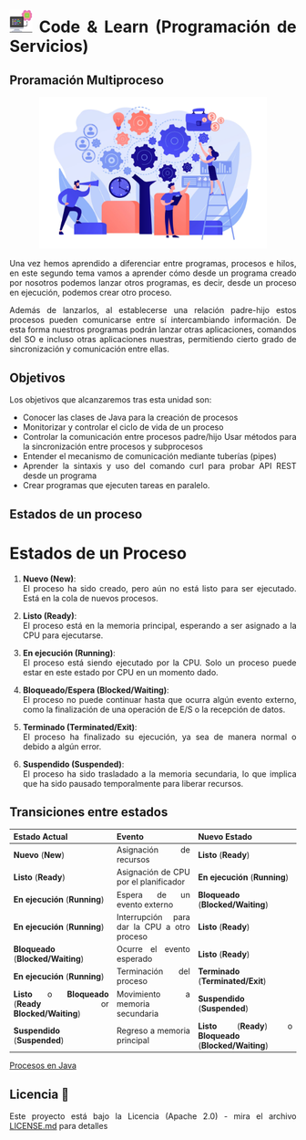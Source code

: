 <div align="justify">

# <img src=../../../images/computer.png width="40"> Code & Learn (Programación de Servicios)

## Proramación Multiproceso

<div align="center">

<img src=images/procesos.png width="400">

</div>

Una vez hemos aprendido a diferenciar entre programas, procesos e hilos, en este segundo tema vamos a aprender cómo desde un programa creado por nosotros podemos lanzar otros programas, es decir, desde un proceso en ejecución, podemos crear otro proceso.

Además de lanzarlos, al establecerse una relación padre-hijo estos procesos pueden comunicarse entre sí intercambiando información. De esta forma nuestros programas podrán lanzar otras aplicaciones, comandos del SO e incluso otras aplicaciones nuestras, permitiendo cierto grado de sincronización y comunicación entre ellas.

## Objetivos

Los objetivos que alcanzaremos tras esta unidad son:

- Conocer las clases de Java para la creación de procesos
- Monitorizar y controlar el ciclo de vida de un proceso
- Controlar la comunicación entre procesos padre/hijo
Usar métodos para la sincronización entre procesos y subprocesos
- Entender el mecanismo de comunicación mediante tuberías (pipes)
- Aprender la sintaxis y uso del comando curl para probar API REST desde un programa
- Crear programas que ejecuten tareas en paralelo.

## Estados de un proceso

# Estados de un Proceso

1. **Nuevo (New)**:  
   El proceso ha sido creado, pero aún no está listo para ser ejecutado. Está en la cola de nuevos procesos.

2. **Listo (Ready)**:  
   El proceso está en la memoria principal, esperando a ser asignado a la CPU para ejecutarse.

3. **En ejecución (Running)**:  
   El proceso está siendo ejecutado por la CPU. Solo un proceso puede estar en este estado por CPU en un momento dado.

4. **Bloqueado/Espera (Blocked/Waiting)**:  
   El proceso no puede continuar hasta que ocurra algún evento externo, como la finalización de una operación de E/S o la recepción de datos.

5. **Terminado (Terminated/Exit)**:  
   El proceso ha finalizado su ejecución, ya sea de manera normal o debido a algún error.

6. **Suspendido (Suspended)**:  
   El proceso ha sido trasladado a la memoria secundaria, lo que implica que ha sido pausado temporalmente para liberar recursos.

## Transiciones entre estados

| Estado Actual                      | Evento                                         | Nuevo Estado                   |
|-----------------------------------------------------|------------------------------------------------|-------------------------------------------------|
| **Nuevo** (**New**)                               | Asignación de recursos                        | **Listo** (**Ready**)                          |
| **Listo** (**Ready**)                             | Asignación de CPU por el planificador          | **En ejecución** (**Running**)                 |
| **En ejecución** (**Running**)                    | Espera de un evento externo                   | **Bloqueado** (**Blocked/Waiting**)             |
| **En ejecución** (**Running**)                    | Interrupción para dar la CPU a otro proceso   | **Listo** (**Ready**)                          |
| **Bloqueado** (**Blocked/Waiting**)                | Ocurre el evento esperado                     | **Listo** (**Ready**)                          |
| **En ejecución** (**Running**)                    | Terminación del proceso                       | **Terminado** (**Terminated/Exit**)            |
| **Listo** o **Bloqueado** (**Ready** or **Blocked/Waiting**) | Movimiento a memoria secundaria               | **Suspendido** (**Suspended**)                 |
| **Suspendido** (**Suspended**)                    | Regreso a memoria principal                   | **Listo** (**Ready**) o **Bloqueado** (**Blocked/Waiting**) |

[Procesos en Java](PROCESOS-JAVA.md)

## Licencia 📄

Este proyecto está bajo la Licencia (Apache 2.0) - mira el archivo [LICENSE.md](../../../LICENSE) para detalles

</div>